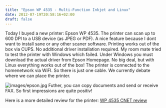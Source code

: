 ```yaml
---
title: "Epson WP 4535 - Multi-Function Inkjet and Linux"
date: 2012-07-19T20:58:16+02:00
draft: false
---
```


Today I buyed a new printer: Epson WP 4535. The printer can scan up to 600 DPI
to a USB device (as JPEG or PDF). A nice feature because I dont want to install
sane or any other scaner software. Printing works out of the box via CUPS. No
additional driver installation required. My room mate tried to test the printer
with Windows which failed. Under Windows you must download the actual driver
from Epson Homepage. No big deal, but with Linux everything works out of the
box! The printer is connected to the homenetwork via WiFI. So there is just
one cable. We currently debate where we can place the printer.


![images/epson.jpg](images/epson.jpg)
Futher, you can copy documents and send or receive FAX. So first impressions
are quite positiv!


Here is a more detailed review for the printer: [WP 4535 CNET review](http://reviews.cnet.co.uk/printers/epson-workforce-pro-wp-4535-dwf-review-50006294/)


